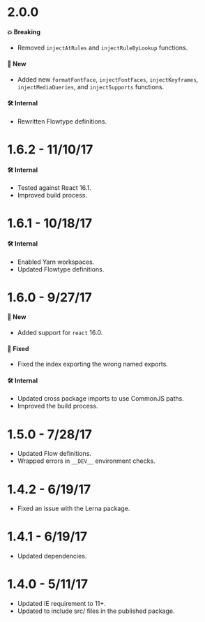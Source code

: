 # 2.0.0
#### 💥 Breaking
* Removed `injectAtRules` and `injectRuleByLookup` functions.

#### 🚀 New
* Added new `formatFontFace`, `injectFontFaces`, `injectKeyframes`, `injectMediaQueries`,
  and `injectSupports` functions.

#### 🛠 Internal
* Rewritten Flowtype definitions.

# 1.6.2 - 11/10/17
#### 🛠 Internal
* Tested against React 16.1.
* Improved build process.

# 1.6.1 - 10/18/17
#### 🛠 Internal
* Enabled Yarn workspaces.
* Updated Flowtype definitions.

# 1.6.0 - 9/27/17
#### 🚀 New
* Added support for `react` 16.0.

#### 🐞 Fixed
* Fixed the index exporting the wrong named exports.

#### 🛠 Internal
* Updated cross package imports to use CommonJS paths.
* Improved the build process.

# 1.5.0 - 7/28/17
* Updated Flow definitions.
* Wrapped errors in `__DEV__` environment checks.

# 1.4.2 - 6/19/17
* Fixed an issue with the Lerna package.

# 1.4.1 - 6/19/17
* Updated dependencies.

# 1.4.0 - 5/11/17
* Updated IE requirement to 11+.
* Updated to include src/ files in the published package.

